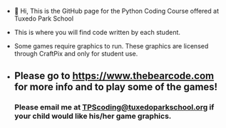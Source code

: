- 👋 Hi, This is the GitHub page for the Python Coding Course offered at Tuxedo Park School
- This is where you will find code written by each student.
- Some games require graphics to run. These graphics are licensed through CraftPix and only for student use.

- ## Please go to https://www.thebearcode.com for more info and to play some of the games!
  
  ### Please email me at TPScoding@tuxedoparkschool.org if your child would like his/her game graphics.

<!---
TPS-Coding/TPS-Coding is a ✨ special ✨ repository because its `README.md` (this file) appears on your GitHub profile.
You can click the Preview link to take a look at your changes.
--->
